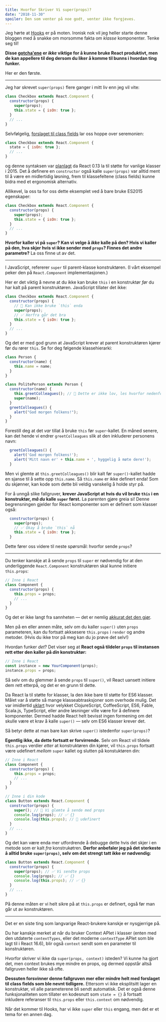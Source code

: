```yaml
---
title: Hvorfor Skriver Vi super(props)?
date: "2018-11-30"
spoiler: Den som venter på noe godt, venter ikke forgjeves.
---
```


Jeg hørte at [Hooks](https://reactjs.org/docs/hooks-intro.html) er på moten. Ironisk nok vil jeg heller starte denne bloggen med å snakke om morsomme fakta om _klasse_ komponenter. Tenke seg til!

**Disse [gotcha'ene](<https://en.wikipedia.org/wiki/Gotcha_(programming)>) er _ikke_ viktige for å kunne bruke React produktivt, men de kan appellere til deg dersom du liker å komme til bunns i hvordan ting funker.**

Her er den første.

---

Jeg har skrevet `super(props)` flere ganger i mitt liv enn jeg vil vite:

```jsx {3}
class Checkbox extends React.Component {
  constructor(props) {
    super(props);
    this.state = { isOn: true };
  }
  // ...
}
```

Selvfølgelig, [forslaget til class fields](https://github.com/tc39/proposal-class-fields) lar oss hoppe over seremonien:

```jsx
class Checkbox extends React.Component {
  state = { isOn: true };
  // ...
}
```

og denne syntaksen var [planlagt](https://reactjs.org/blog/2015/01/27/react-v0.13.0-beta-1.html#es7-property-initializers) da React 0.13 la til støtte for vanlige klasser i 2015. Det å definere en `constructor` også kalle `super(props)` var alltid ment til å være en midlertidig løsning, frem til klassefeltene (class fields) kunne bidra med et ergonomisk alternativ.

Allikevel, la oss ta for oss dette eksemplet ved å bare bruke ES2015 egenskaper:

```jsx {3}
class Checkbox extends React.Component {
  constructor(props) {
    super(props);
    this.state = { isOn: true };
  }
  // ...
}
```

**Hvorfor kaller vi på `super`? Kan vi velge å _ikke_ kalle på den? Hvis vi kaller på den, hva skjer hvis vi ikke sender med `props`?
Finnes det andre parametre?** La oss finne ut av det.

---

I JavaScript, refererer `super` til parent-klasse konstruktøren. (I vårt eksempel peker den på `React.Component` implementasjonen.)

Her er det viktig å nevne at du ikke kan bruke `this` i en konstruktør _før_ du har kalt på parent konstruktøren. JavaScript tillater det ikke:

```jsx
class Checkbox extends React.Component {
  constructor(props) {
    // 🔴 Kan ikke bruke `this` enda
    super(props);
    // ✅ Herfra går det bra
    this.state = { isOn: true };
  }
  // ...
}
```

Og det er med god grunn at JavaScript krever at parent konstruktøren kjører før du rører `this`. Se for deg følgende klassehierarki:

```jsx
class Person {
  constructor(name) {
    this.name = name;
  }
}

class PolitePerson extends Person {
  constructor(name) {
    this.greetColleagues(); // 🔴 Dette er ikke lov, les hvorfor nedenfor
    super(name);
  }
  greetColleagues() {
    alert("God morgen folkens!");
  }
}
```

Forestill deg at det _var_ tillat å bruke `this` før `super`-kallet. En måned senere, kan det hende vi endrer `greetColleagues` slik at den inkluderer personens navn:

```jsx
  greetColleagues() {
    alert('God morgen folkens!');
    alert('Mitt navn er' + this.name + ', hyggelig å møte dere!');
  }
```

Men vi glemte at `this.greetColleagues()` blir kalt før `super()`-kallet hadde en sjanse til å sette opp `this.name`. Så `this.name` er ikke definert enda! Som du skjønner, kan kode som dette bli veldig vanskelig å holde styr på.

For å unngå slike fallgruver, **krever JavaScript at hvis du vil bruke `this` i en konstruktør, _må du_ kalle `super` først.** La parenten gjøre greia si! Denne begrensningen gjelder for React komponenter som er definert som klasser også:

```jsx
  constructor(props) {
    super(props);
    // ✅ Okay å bruke `this` nå
    this.state = { isOn: true };
  }
```

Dette fører oss videre til neste spørsmål: hvorfor sende `props`?

---

Du tenker kanskje at å sende `props` til `super` er nødvendig for at den underliggende `React.Component` konstruktøren skal kunne initiere `this.props`:

```jsx
// Inne i React
class Component {
  constructor(props) {
    this.props = props;
    // ...
  }
}
```

Og det er ikke langt fra sannheten — det er nemlig [akkurat det den gjør](https://github.com/facebook/react/blob/1d25aa5787d4e19704c049c3cfa985d3b5190e0d/packages/react/src/ReactBaseClasses.js#L22).

Men på en eller annen måte, selv om du kaller `super()` uten `props` parameteren, kan du fortsatt akksesere `this.props` i `render` og andre metoder. (Hvis du ikke tror på meg kan du jo prøve det selv!)

Hvordan funker _det_? Det viser seg at **React også tildeler `props` til instansen rett etter den kaller på _din_ konstruktør:**

```jsx
// Inne i React
const instance = new YourComponent(props);
instance.props = props;
```

Så selv om du glemmer å sende `props` til `super()`, vil React uansett initiere dem rett etterpå, og det er en grunn til dette.

Da React la til støtte for klasser, la den ikke bare til støtte for ES6 klasser. Målet var å støtte så mange klasseabtrasksjoner som overhode mulig. Det var imidlertid [uklart](https://reactjs.org/blog/2015/01/27/react-v0.13.0-beta-1.html#other-languages) hvor velykket ClojureScript, CoffeeScript, ES6, Fable, Scala.js, TypeScript, eller andre løsninger ville være for å definere komponenter. Dermed hadde React helt bevisst ingen formening om det skulle være et krav å kalle `super()` — selv om ES6 klasser krever det.

Så betyr dette at man bare kan skrive `super()` istedenfor `super(props)`?

**Egentlig ikke, da dette fortsatt er forvirrende.** Selv om React vil tildele `this.props` verdier _etter_ at konstruktøren din kjører, vil `this.props` fortsatt være udefinert _mellom_ `super` kallet og slutten på konstuktøren din:

```jsx {14}
// Inne i React
class Component {
  constructor(props) {
    this.props = props;
    // ...
  }
}

// Inne i din kode
class Button extends React.Component {
  constructor(props) {
    super(); // 😬 Vi glemte å sende med props
    console.log(props); // ✅ {}
    console.log(this.props); // 😬 udefinert
  }
  // ...
}
```

Og det kan være enda mer utfordrende å debugge dette hvis det skjer i en metode som er kalt _fra_ konstrukøtren. **Derfor anbefaler jeg på det sterkeste å alltid bruke `super(props)`, selv om det strengt tatt ikke er nødvendig:**

```jsx
class Button extends React.Component {
  constructor(props) {
    super(props); // ✅ Vi sendte props
    console.log(props); // ✅ {}
    console.log(this.props); // ✅ {}
  }
  // ...
}
```

På denne måten er vi helt sikre på at `this.props` er definert, også før man går ut av konstruktøren.

---

Det er en siste ting som langvarige React-brukere kanskje er nysgjerrige på.

Du har kanskje merket at når du bruker Context APIet i klasser (enten med den utdaterte `contextTypes`, eller det moderne `contextType` APIet som ble lagt til i React 16.6), blir også `context` sendt som en parameter til konstruktøren.

Hvorfor skriver vi ikke da `super(props, context)` isteden? Vi kunne ha gjort det, men context brukes mye mindre en props, og dermed oppstår altså fallgruven heller ikke så ofte.

**Dessuten forsvinner denne fallgruven mer eller mindre helt med forslaget til class fields som ble nevnt tidligere.** Ettersom vi ikke eksplitsitt lager en konstruktør, vil alle parameterene bli sendt automatisk. Det er også denne funksjonaliteten som tillater en kodesnutt som `state = {}` å fortsatt inkludere referanser til `this.props` eller `this.context` om nødvendig.

Når det kommer til Hooks, har vi ikke `super` eller `this` engang, men det er et tema for en annen dag.
